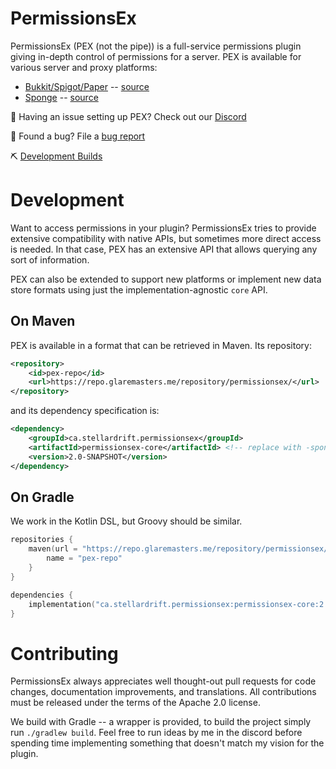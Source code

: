 # PermissionsEx

PermissionsEx (PEX (not the pipe)) is a full-service permissions plugin giving in-depth control of permissions for a server. PEX is available for various server and proxy platforms:

- [Bukkit/Spigot/Paper](https://dev.bukkit.org/projects/permissionsex) -- [source](permissionsex-bukkit)
- [Sponge](https://ore.spongepowered.org/zml/PermissionsEx) -- [source](permissions-sponge)
<!--- [BungeeCord/Waterfall]
- [Velocity] -->


💬 Having an issue setting up PEX? Check out our [Discord](https://discord.gg/PHpuzZS)

🐞 Found a bug? File a [bug report](/PEXPlugins/PermissionsEx/issues)

⛏ [Development Builds](https://ci.ender.zone/job/PermissionsEx/lastSuccessfulBuild/)


# Development

Want to access permissions in your plugin? PermissionsEx tries to provide extensive compatibility with native APIs, but sometimes more direct access is needed. In that case, PEX has an extensive API that allows querying any sort of information.

PEX can also be extended to support new platforms or implement new data store formats using just the implementation-agnostic `core` API.

## On Maven
PEX is available in a format that can be retrieved in Maven. Its repository:
```xml
<repository>
    <id>pex-repo</id>
    <url>https://repo.glaremasters.me/repository/permissionsex/</url>
</repository>
```

and its dependency specification is:

```xml
<dependency>
    <groupId>ca.stellardrift.permissionsex</groupId>
    <artifactId>permissionsex-core</artifactId> <!-- replace with -sponge or -bukkit depending on which platform you're using -->
    <version>2.0-SNAPSHOT</version>
</dependency>
```

## On Gradle
We work in the Kotlin DSL, but Groovy should be similar.

```kotlin
repositories {
    maven(url = "https://repo.glaremasters.me/repository/permissionsex/") {
        name = "pex-repo"
    }
}

dependencies {
    implementation("ca.stellardrift.permissionsex:permissionsex-core:2.0-SNAPSHOT")
}
```

# Contributing

PermissionsEx always appreciates well thought-out pull requests for code changes, documentation improvements, and translations. All contributions must be released under the terms of the Apache 2.0 license.

We build with Gradle -- a wrapper is provided, to build the project simply run `./gradlew build`. Feel free to run ideas by me in the discord before spending time implementing something that doesn't match my vision for the plugin.




